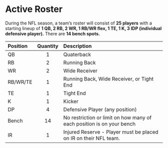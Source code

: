 # Active Roster

During the NFL season, a team’s roster will consist of **25 players** with a starting lineup of **1 QB, 2 RB, 2 WR, 1 RB/WR flex, 1 TE, 1 K, 3 IDP (individual defensive player).**  There are **14 bench spots.**

| Position |Quantity|Description|
|:--------|:---:|:---|
|QB |1|Quaterback|
|RB|2|Running Back|
|WR|2|Wide Receiver|
|RB/WR/TE|1|Running Back, Wide Receiver, or Tight End|
|TE|1|Tight End|
|K|1|Kicker|
|DP|4|Defensive Player (any position)|
|Bench|14|No restriction or limit on how many of each position is on your bench|
|IR|1|Injured Reserve - Player must be placed on IR on their NFL team.|
